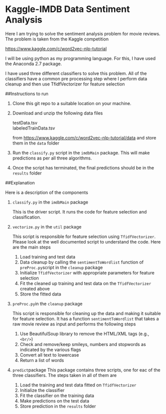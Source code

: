 # Kaggle-IMDB Data Sentiment Analysis

Here I am trying to solve the sentiment analysis problem for movie reviews. The problem is taken from the Kaggle competition 

https://www.kaggle.com/c/word2vec-nlp-tutorial

I will be using python as my programming language. For this, I have used the Anaconda 2.7 package.

I have used three different classifiers to solve this problem. All of the classifiers have a common pre processing step where I perform data cleanup and then use TfidfVectorizer for feature selection

##Instructions to run

1. Clone this git repo to a suitable location on your machine.

2. Download and unzip the following data files

	testData.tsv 	
	labeledTrainData.tsv
	
	from https://www.kaggle.com/c/word2vec-nlp-tutorial/data and store them in the `data` folder

3. Run the `classify.py` script in the `imdbMain` package. This will make predictions as per all three algorithms.

4. Once the script has terminated, the final predictions should be in the `results` folder

##Explanation

Here is a description of the components

1.  `classify.py` in the `imdbMain` package

    This is the driver script. It runs the code for feature selection and classification.

2.  `vectorize.py` in the `util` package

    This script is responsible for feature selection using `TfidfVectorizer`. Please look at the well documented script to understand the code. Here are the main steps
  
	1. Load training and test data
	2. Data cleanup by calling the  `sentimentToWordlist` function of `preProc.py`script in the `cleanup` package
	3. Initialize `TfidfVectorizer` with appropriate parameters for feature selection
	4. Fit the cleaned up training and test data on the `TfidfVectorizer` created above
	5. Store the fitted data
    
3. `preProc.py`in the `cleanup` package

    This script is responsible for cleaning up the data and making it suitable for feature selection. It has a function `sentimentToWordlist` that takes a raw movie review as input and performs the following steps
    
    1. Use BeautifulSoup library to remove the HTML/XML tags (e.g., `<br/>`)
    2. Check and remove/keep smileys, numbers and stopwords as indicated by the various flags
    3. Convert all text to lowercase
    4. Return a list of words
 
4. `predict`package
    This package contains three scripts, one for eac of the three classifiers. The steps taken in all of them are

	1. Load the training and test data fitted on `TfidfVectorizer`
	2. Initialize the classifier
	3. Fit the classifier on the  training data
	4. Make predictions on the test data
	5. Store prediction in the `results` folder

